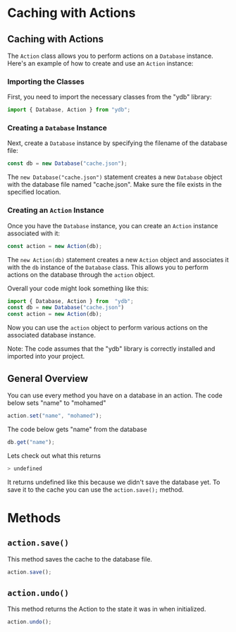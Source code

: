 # Caching with Actions

## Caching with Actions

The `Action` class allows you to perform actions on a `Database` instance. Here's an example of how to create and use an `Action` instance:

### Importing the Classes
First, you need to import the necessary classes from the "ydb" library:

```javascript
import { Database, Action } from "ydb";
```

### Creating a `Database` Instance
Next, create a `Database` instance by specifying the filename of the database file:

```javascript
const db = new Database("cache.json");
```

The `new Database("cache.json")` statement creates a new `Database` object with the database file named "cache.json". Make sure the file exists in the specified location.

### Creating an `Action` Instance
Once you have the `Database` instance, you can create an `Action` instance associated with it:

```javascript
const action = new Action(db);
```

The `new Action(db)` statement creates a new `Action` object and associates it with the `db` instance of the `Database` class. This allows you to perform actions on the database through the `action` object.

Overall your code might look something like this:

```javascript
import { Database, Action } from  "ydb";
const db = new Database("cache.json") 
const action = new Action(db);
```

Now you can use the `action` object to perform various actions on the associated database instance.

Note: The code assumes that the "ydb" library is correctly installed and imported into your project.

## General Overview
You can use every method you have on a database in an action.
The code below sets "name" to "mohamed"
```javascript
action.set("name", "mohamed"); 
```
The code below gets "name" from the database
```javascript
db.get("name"); 
```
Lets check out what this returns
```bash
> undefined
```
It returns undefined like this because we didn't save the database yet.
To save it to the cache you can use the `action.save();` method.

# Methods

## `action.save()`
This method saves the cache to the database file.

```javascript
action.save();
```

## `action.undo()`
This method returns the Action to the state it was in when initialized.

```javascript
action.undo();
```